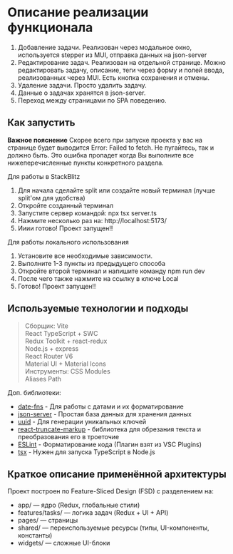 <h1>Описание реализации функционала</h1>

1. Добавление задачи. Реализован через модальное окно, используется stepper из MUI, отправка данных на json-server
2. Редактирование задач. Реализован на отдельной странице. Можно редактировать задачу, описание, теги через форму и полей ввода, реализованных через MUI. Есть кнопка сохранения и отмены.
3. Удаление задачи. Просто удалить задачу.
4. Данные о задачах хранятся в json-server.
5. Переход между страницами по SPA поведению.

<h2>Как запустить</h2>

**Важное пояснение**
Скорее всего при запуске проекта у вас на странице будет выводится Error: Failed to fetch. Не пугайтесь, так и должно быть.
Это ошибка пропадет когда Вы выполните все нижеперечисленные пункты конкретного раздела.

Для работы в StackBlitz
1. Для начала сделайте split или создайте новый терминал (лучше split'ом для удобства)
2. Откройте созданный терминал
3. Запустите сервер командой: npx tsx server.ts
4. Нажмите несколько раз на: http://localhost:5173/
5. Ииии готово! Проект запущен!!

Для работы локального использования
1. Установите все необходимые зависимости.
2. Выполните 1-3 пункты из предыдущего способа
3. Откройте второй терминал и напишите команду npm run dev
4. После чего также нажмите на ссылку в ключе Local
5. Готово! Проект запущен!!

<h2>Используемые технологии и подходы</h2>

>Сборщик: Vite <br>
React TypeScript + SWC <br>
Redux Toolkit + react-redux <br>
Node.js + express <br>
React Router V6 <br>
Material UI + Material Icons <br>
Инструменты: CSS Modules <br>
Aliases Path

Доп. библиотеки: 
- [date-fns](https://www.npmjs.com/package/date-fns) - Для работы с датами и их форматирование
- [json-server](https://www.npmjs.com/package/json-server) - Простая база данных для хранения данных
- [uuid](https://www.npmjs.com/package/uuid) - Для генерации уникальных ключей
- [react-truncate-markup](https://www.npmjs.com/package/react-truncate-markup) - библиотека для обрезания текста и преобразования его в троеточие
- [ESLint](https://www.npmjs.com/package/eslint) - Форматирование кода (Плагин взят из VSC Plugins)
- [tsx](https://www.npmjs.com/package/tsx) - Нужен для запуска TypeScript в Node.js

<h2>Краткое описание применённой архитектуры</h2>
Проект построен по Feature-Sliced Design (FSD) с разделением на:

* app/ — ядро (Redux, глобальные стили)
* features/tasks/ — логика задач (Redux + UI + API)
* pages/ — страницы 
* shared/ — переиспользуемые ресурсы (типы, UI-компоненты, константы)
* widgets/ — сложные UI-блоки
